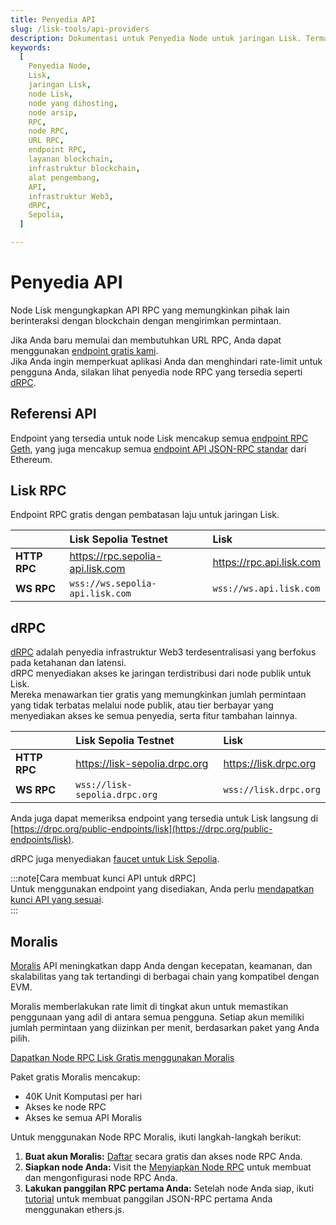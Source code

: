 ```yaml
---
title: Penyedia API  
slug: /lisk-tools/api-providers  
description: Dokumentasi untuk Penyedia Node untuk jaringan Lisk. Termasuk rincian tentang layanan mereka, jaringan yang didukung, dan paket harga.  
keywords:  
  [
    Penyedia Node,
    Lisk,
    jaringan Lisk,
    node Lisk,
    node yang dihosting,
    node arsip,
    RPC,
    node RPC,
    URL RPC,
    endpoint RPC,
    layanan blockchain,
    infrastruktur blockchain,
    alat pengembang,
    API,
    infrastruktur Web3,
    dRPC,
    Sepolia,
  ]  

---
```


# Penyedia API

Node Lisk mengungkapkan API RPC yang memungkinkan pihak lain berinteraksi dengan blockchain dengan mengirimkan permintaan.

Jika Anda baru memulai dan membutuhkan URL RPC, Anda dapat menggunakan [endpoint gratis kami](#lisk-rpc).  
Jika Anda ingin memperkuat aplikasi Anda dan menghindari rate-limit untuk pengguna Anda, silakan lihat penyedia node RPC yang tersedia seperti [dRPC](#drpc).

## Referensi API

Endpoint yang tersedia untuk node Lisk mencakup semua [endpoint RPC Geth](https://geth.ethereum.org/docs/interacting-with-geth/rpc), yang juga mencakup semua [endpoint API JSON-RPC standar](https://ethereum.github.io/execution-apis/api-documentation/) dari Ethereum.

## Lisk RPC

Endpoint RPC gratis dengan pembatasan laju untuk jaringan Lisk.

|               | Lisk Sepolia Testnet              | Lisk                      |
| :------       | :------                           | :-----------------------  |
|**HTTP RPC**   | <https://rpc.sepolia-api.lisk.com>  | <https://rpc.api.lisk.com>  |
|**WS RPC**     | `wss://ws.sepolia-api.lisk.com`   | `wss://ws.api.lisk.com`   |

## dRPC

[dRPC](https://drpc.org/) adalah penyedia infrastruktur Web3 terdesentralisasi yang berfokus pada ketahanan dan latensi.  
dRPC menyediakan akses ke jaringan terdistribusi dari node publik untuk Lisk.  
Mereka menawarkan tier gratis yang memungkinkan jumlah permintaan yang tidak terbatas melalui node publik, atau tier berbayar yang menyediakan akses ke semua penyedia, serta fitur tambahan lainnya.

|               | Lisk Sepolia Testnet              | Lisk                      |
| :------       | :------                           | :-----------------------  |
|**HTTP RPC**   | <https://lisk-sepolia.drpc.org>  | <https://lisk.drpc.org>  |
|**WS RPC**     | `wss://lisk-sepolia.drpc.org`   | `wss://lisk.drpc.org`   |

Anda juga dapat memeriksa endpoint yang tersedia untuk Lisk langsung di [https://drpc.org/public-endpoints/lisk](https://drpc.org/public-endpoints/lisk).

dRPC juga menyediakan [faucet untuk Lisk Sepolia](faucets.md#drpc-faucet).

:::note[Cara membuat kunci API untuk dRPC]  
Untuk menggunakan endpoint yang disediakan, Anda perlu [mendapatkan kunci API yang sesuai](https://docs.drpc.org/gettingstarted/createaccount).  
:::

## Moralis

[Moralis](https://developers.moralis.com/chains/lisk/) API meningkatkan dapp Anda dengan kecepatan, keamanan, dan skalabilitas yang tak tertandingi di berbagai chain yang kompatibel dengan EVM.

Moralis memberlakukan rate limit di tingkat akun untuk memastikan penggunaan yang adil di antara semua pengguna.
Setiap akun memiliki jumlah permintaan yang diizinkan per menit, berdasarkan paket yang Anda pilih.

[Dapatkan Node RPC Lisk Gratis menggunakan Moralis](https://developers.moralis.com/chains/lisk/)

Paket gratis Moralis mencakup:

- 40K Unit Komputasi per hari
- Akses ke node RPC
- Akses ke semua API Moralis

Untuk menggunakan Node RPC Moralis, ikuti langkah-langkah berikut:

1. **Buat akun Moralis:** [Daftar](https://admin.moralis.com/) secara gratis dan akses node RPC Anda.
2. **Siapkan node Anda:** Visit the [Menyiapkan Node RPC](https://docs.moralis.com/get-your-node-api-key) untuk membuat dan mengonfigurasi node RPC Anda.
3. **Lakukan panggilan RPC pertama Anda:** Setelah node Anda siap, ikuti [tutorial](https://docs.moralis.com/make-your-first-rpc-call) untuk membuat panggilan JSON-RPC pertama Anda menggunakan ethers.js.
